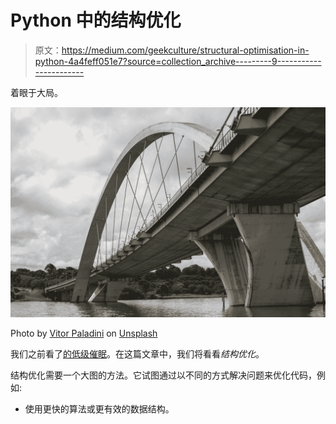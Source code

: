 # Python 中的结构优化

> 原文：<https://medium.com/geekculture/structural-optimisation-in-python-4a4feff051e7?source=collection_archive---------9----------------------->

着眼于大局。

![](img/04b8a2eec9a2c808664c90611412942a.png)

Photo by [Vitor Paladini](https://unsplash.com/@vtrpldn?utm_source=medium&utm_medium=referral) on [Unsplash](https://unsplash.com?utm_source=medium&utm_medium=referral)

我们之前看了[的低级催眠](https://pythoninformer.com/python-language/intermediate-python/optimisation-low-level/)。在这篇文章中，我们将看看*结构优化*。

结构优化需要一个大图的方法。它试图通过以不同的方式解决问题来优化代码，例如:

*   使用更快的算法或更有效的数据结构。